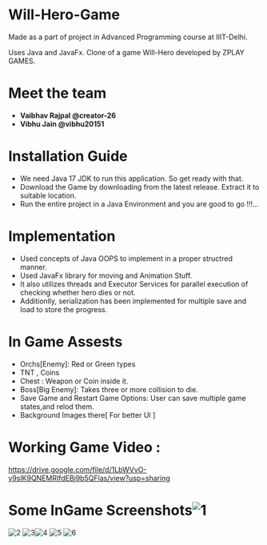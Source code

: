 # Will-Hero-Game
Made as a part of project in Advanced Programming course at IIIT-Delhi.

Uses Java and JavaFx.
Clone of a game Will-Hero developed by ZPLAY GAMES.


# Meet the team
* **Vaibhav Rajpal @creator-26**
* **Vibhu Jain @vibhu20151**

# Installation Guide
* We need Java 17 JDK to run this application. So get ready with that.
* Download the Game by downloading from the latest release. Extract it to suitable location.
* Run the entire project in a Java Environment and you are good to go !!!...
# Implementation
* Used concepts of Java OOPS to implement in a proper structred manner. 
* Used JavaFx library for moving and Animation Stuff.
* It also utilizes threads and Executor Services for parallel execution of checking whether hero dies or not.
* Additionlly, serialization has been implemented for multiple save and load to store the progress.
# In Game Assests
* Orchs[Enemy]: Red or Green types
* TNT  , Coins
* Chest : Weapon or Coin inside it.
* Boss[Big Enemy]: Takes three or more collision to die.
* Save Game and Restart Game Options: User can save multiple game states,and relod them.
* Background Images there[ For better UI ]

# Working Game Video : 
https://drive.google.com/file/d/1LbWVvO-y9slK9QNEMRIfdEBj9b5QFlas/view?usp=sharing

# Some InGame Screenshots![1](https://github.com/vibhu20151/Will-Hero-Game/assets/65280240/81a148cc-d087-430e-8251-8af2966b69f8)
![2](https://github.com/vibhu20151/Will-Hero-Game/assets/65280240/c4d9dd8e-7ac1-44cd-b509-35946ea6f0f5)
![3](https://github.com/vibhu20151/Will-Hero-Game/assets/65280240/ea086105-850e-489d-b595-1ce8a31c9f16)![4](https://github.com/vibhu20151/Will-Hero-Game/assets/65280240/b423ac12-11bb-4cbf-9315-23d58a576791)
![5](https://github.com/vibhu20151/Will-Hero-Game/assets/65280240/b4399365-15c6-47a9-94ff-4be1840de54f)
![6](https://github.com/vibhu20151/Will-Hero-Game/assets/65280240/122e3114-e72d-46ca-aa56-e33a12809ec2)


